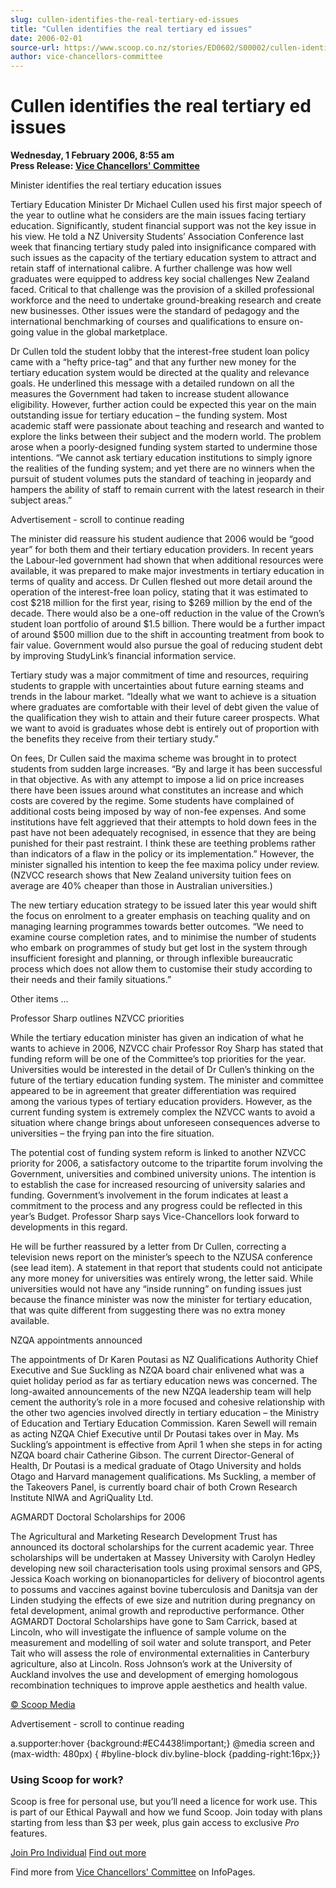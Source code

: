 ```yaml
---
slug: cullen-identifies-the-real-tertiary-ed-issues
title: "Cullen identifies the real tertiary ed issues"
date: 2006-02-01
source-url: https://www.scoop.co.nz/stories/ED0602/S00002/cullen-identifies-the-real-tertiary-ed-issues.htm
author: vice-chancellors-committee
---
```

Cullen identifies the real tertiary ed issues
=============================================

**Wednesday, 1 February 2006, 8:55 am**  
**Press Release: [Vice Chancellors' Committee](https://info.scoop.co.nz/Vice_Chancellors'_Committee)**

Minister identifies the real tertiary education issues

Tertiary Education Minister Dr Michael Cullen used his first major speech of the year to outline what he considers are the main issues facing tertiary education. Significantly, student financial support was not the key issue in his view. He told a NZ University Students’ Association Conference last week that financing tertiary study paled into insignificance compared with such issues as the capacity of the tertiary education system to attract and retain staff of international calibre. A further challenge was how well graduates were equipped to address key social challenges New Zealand faced. Critical to that challenge was the provision of a skilled professional workforce and the need to undertake ground-breaking research and create new businesses. Other issues were the standard of pedagogy and the international benchmarking of courses and qualifications to ensure on-going value in the global marketplace.

Dr Cullen told the student lobby that the interest-free student loan policy came with a “hefty price-tag” and that any further new money for the tertiary education system would be directed at the quality and relevance goals. He underlined this message with a detailed rundown on all the measures the Government had taken to increase student allowance eligibility. However, further action could be expected this year on the main outstanding issue for tertiary education – the funding system. Most academic staff were passionate about teaching and research and wanted to explore the links between their subject and the modern world. The problem arose when a poorly-designed funding system started to undermine those intentions. “We cannot ask tertiary education institutions to simply ignore the realities of the funding system; and yet there are no winners when the pursuit of student volumes puts the standard of teaching in jeopardy and hampers the ability of staff to remain current with the latest research in their subject areas.”

Advertisement - scroll to continue reading





The minister did reassure his student audience that 2006 would be “good year” for both them and their tertiary education providers. In recent years the Labour-led government had shown that when additional resources were available, it was prepared to make major investments in tertiary education in terms of quality and access. Dr Cullen fleshed out more detail around the operation of the interest-free loan policy, stating that it was estimated to cost $218 million for the first year, rising to $269 million by the end of the decade. There would also be a one-off reduction in the value of the Crown’s student loan portfolio of around $1.5 billion. There would be a further impact of around $500 million due to the shift in accounting treatment from book to fair value. Government would also pursue the goal of reducing student debt by improving StudyLink’s financial information service.

Tertiary study was a major commitment of time and resources, requiring students to grapple with uncertainties about future earning steams and trends in the labour market. “Ideally what we want to achieve is a situation where graduates are comfortable with their level of debt given the value of the qualification they wish to attain and their future career prospects. What we want to avoid is graduates whose debt is entirely out of proportion with the benefits they receive from their tertiary study.”

On fees, Dr Cullen said the maxima scheme was brought in to protect students from sudden large increases. “By and large it has been successful in that objective. As with any attempt to impose a lid on price increases there have been issues around what constitutes an increase and which costs are covered by the regime. Some students have complained of additional costs being imposed by way of non-fee expenses. And some institutions have felt aggrieved that their attempts to hold down fees in the past have not been adequately recognised, in essence that they are being punished for their past restraint. I think these are teething problems rather than indicators of a flaw in the policy or its implementation.” However, the minister signalled his intention to keep the fee maxima policy under review. (NZVCC research shows that New Zealand university tuition fees on average are 40% cheaper than those in Australian universities.)

The new tertiary education strategy to be issued later this year would shift the focus on enrolment to a greater emphasis on teaching quality and on managing learning programmes towards better outcomes. “We need to examine course completion rates, and to minimise the number of students who embark on programmes of study but get lost in the system through insufficient foresight and planning, or through inflexible bureaucratic process which does not allow them to customise their study according to their needs and their family situations.”

Other items …

Professor Sharp outlines NZVCC priorities

While the tertiary education minister has given an indication of what he wants to achieve in 2006, NZVCC chair Professor Roy Sharp has stated that funding reform will be one of the Committee’s top priorities for the year. Universities would be interested in the detail of Dr Cullen’s thinking on the future of the tertiary education funding system. The minister and committee appeared to be in agreement that greater differentiation was required among the various types of tertiary education providers. However, as the current funding system is extremely complex the NZVCC wants to avoid a situation where change brings about unforeseen consequences adverse to universities – the frying pan into the fire situation.

The potential cost of funding system reform is linked to another NZVCC priority for 2006, a satisfactory outcome to the tripartite forum involving the Government, universities and combined university unions. The intention is to establish the case for increased resourcing of university salaries and funding. Government’s involvement in the forum indicates at least a commitment to the process and any progress could be reflected in this year’s Budget. Professor Sharp says Vice-Chancellors look forward to developments in this regard.

He will be further reassured by a letter from Dr Cullen, correcting a television news report on the minister’s speech to the NZUSA conference (see lead item). A statement in that report that students could not anticipate any more money for universities was entirely wrong, the letter said. While universities would not have any “inside running” on funding issues just because the finance minister was now the minister for tertiary education, that was quite different from suggesting there was no extra money available.

NZQA appointments announced

The appointments of Dr Karen Poutasi as NZ Qualifications Authority Chief Executive and Sue Suckling as NZQA board chair enlivened what was a quiet holiday period as far as tertiary education news was concerned. The long-awaited announcements of the new NZQA leadership team will help cement the authority’s role in a more focused and cohesive relationship with the other two agencies involved directly in tertiary education – the Ministry of Education and Tertiary Education Commission. Karen Sewell will remain as acting NZQA Chief Executive until Dr Poutasi takes over in May. Ms Suckling’s appointment is effective from April 1 when she steps in for acting NZQA board chair Catherine Gibson. The current Director-General of Health, Dr Poutasi is a medical graduate of Otago University and holds Otago and Harvard management qualifications. Ms Suckling, a member of the Takeovers Panel, is currently board chair of both Crown Research Institute NIWA and AgriQuality Ltd.

AGMARDT Doctoral Scholarships for 2006

The Agricultural and Marketing Research Development Trust has announced its doctoral scholarships for the current academic year. Three scholarships will be undertaken at Massey University with Carolyn Hedley developing new soil characterisation tools using proximal sensors and GPS, Jessica Koach working on bionanoparticles for delivery of biocontrol agents to possums and vaccines against bovine tuberculosis and Danitsja van der Linden studying the effects of ewe size and nutrition during pregnancy on fetal development, animal growth and reproductive performance. Other AGMARDT Doctoral Scholarships have gone to Sam Carrick, based at Lincoln, who will investigate the influence of sample volume on the measurement and modelling of soil water and solute transport, and Peter Tait who will assess the role of environmental externalities in Canterbury agriculture, also at Lincoln. Ross Johnson’s work at the University of Auckland involves the use and development of emerging homologous recombination techniques to improve apple aesthetics and health value.

[© Scoop Media](http://www.scoop.co.nz/about/terms.html)  

Advertisement - scroll to continue reading



a.supporter:hover {background:#EC4438!important;} @media screen and (max-width: 480px) { #byline-block div.byline-block {padding-right:16px;}}

### Using Scoop for work?

Scoop is free for personal use, but you’ll need a licence for work use. This is part of our Ethical Paywall and how we fund Scoop. Join today with plans starting from less than $3 per week, plus gain access to exclusive _Pro_ features.  
  
[Join Pro Individual](https://pro.scoop.co.nz/Individual/?from=ProIn24) [Find out more](https://pro.scoop.co.nz/using-scoop-for-work/?from=ProIn24)

Find more from [Vice Chancellors' Committee](https://info.scoop.co.nz/Vice_Chancellors'_Committee) on InfoPages.